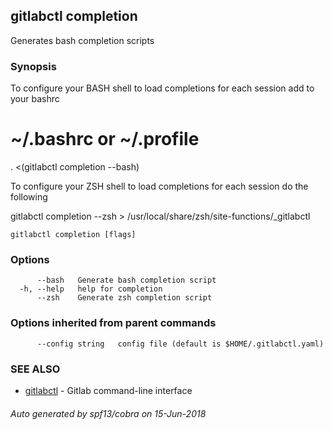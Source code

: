 ## gitlabctl completion

Generates bash completion scripts

### Synopsis

To configure your BASH shell to load completions for each session add to your bashrc

# ~/.bashrc or ~/.profile
. <(gitlabctl completion --bash)

To configure your ZSH shell to load completions for each session do the following

gitlabctl completion --zsh > /usr/local/share/zsh/site-functions/_gitlabctl

```
gitlabctl completion [flags]
```

### Options

```
      --bash   Generate bash completion script
  -h, --help   help for completion
      --zsh    Generate zsh completion script
```

### Options inherited from parent commands

```
      --config string   config file (default is $HOME/.gitlabctl.yaml)
```

### SEE ALSO

* [gitlabctl](gitlabctl.md)	 - Gitlab command-line interface

###### Auto generated by spf13/cobra on 15-Jun-2018
